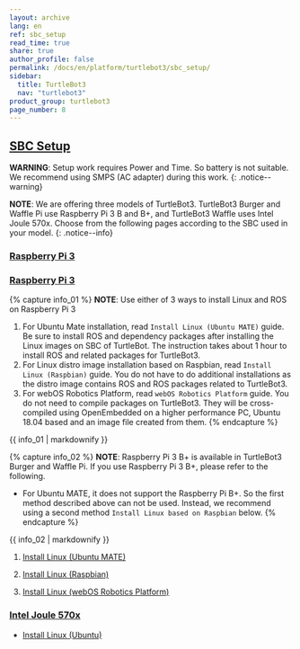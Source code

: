 ```yaml
---
layout: archive
lang: en
ref: sbc_setup
read_time: true
share: true
author_profile: false
permalink: /docs/en/platform/turtlebot3/sbc_setup/
sidebar:
  title: TurtleBot3
  nav: "turtlebot3"
product_group: turtlebot3
page_number: 8
---
```


<div style="counter-reset: h1 6"></div>
<div style="counter-reset: h2 1"></div>

<!--[dummy Header 1]>
  <h1 id="pc-setup"><a href="#pc-setup">PC Setup</a></h1>
<![end dummy Header 1]-->

## [SBC Setup](#sbc-setup)

**WARNING**: Setup work requires Power and Time. So battery is not suitable. We recommend using SMPS (AC adapter) during this work.
{: .notice--warning}

**NOTE**: We are offering three models of TurtleBot3. TurtleBot3 Burger and Waffle Pi use Raspberry Pi 3 B and B+, and TurtleBot3 Waffle uses Intel Joule 570x. Choose from the following pages according to the SBC used in your model.
{: .notice--info}

### [Raspberry Pi 3](#raspberry-pi-3)

### [Raspberry Pi 3](#raspberry-pi-3)

{% capture info_01 %}
**NOTE**: Use either of 3 ways to install Linux and ROS on Raspberry Pi 3
1. For Ubuntu Mate installation, read `Install Linux (Ubuntu MATE)` guide. Be sure to install ROS and dependency packages after installing the Linux images on SBC of TurtleBot. The instruction takes about 1 hour to install ROS and related packages for TurtleBot3.
2. For Linux distro image installation based on Raspbian, read  `Install Linux (Raspbian)` guide. You do not have to do additional installations as the distro image contains ROS and ROS packages related to TurtleBot3.  
3. For webOS Robotics Platform, read `webOS Robotics Platform` guide. You do not need to compile packages on TurtleBot3. They will be cross-compiled using OpenEmbedded on a higher performance PC, Ubuntu 18.04 based and an image file created from them.
{% endcapture %}
<div class="notice--info">{{ info_01 | markdownify }}</div>

{% capture info_02 %}
**NOTE**: Raspberry Pi 3 B+ is available in TurtleBot3 Burger and Waffle Pi. If you use Raspberry Pi 3 B+, please refer to the following.  
- For Ubuntu MATE, it does not support the Raspberry Pi B+. So the first method described above can not be used. Instead, we recommend using a second method `Install Linux based on Raspbian` below.
{% endcapture %}
<div class="notice--info">{{ info_02 | markdownify }}</div>

  1. [Install Linux (Ubuntu MATE)][install_linux_ubuntu_mate]

  2. [Install Linux (Raspbian)][install_linux_based_on_raspbian]

  3. [Install Linux (webOS Robotics Platform)](https://github.com/ros/meta-ros/wiki/OpenEmbedded-Build-Instructions)

### [Intel Joule 570x](#intel-joule-570x)

  - [Install Linux (Ubuntu)][install_ubuntu]

[install_linux_ubuntu_mate]: /docs/en/platform/turtlebot3/raspberry_pi_3_setup/#install-linux-ubuntu-mate
[install_linux_based_on_raspbian]: /docs/en/platform/turtlebot3/raspberry_pi_3_setup/#install-linux-based-on-raspbian
[install_ubuntu]: /docs/en/platform/turtlebot3/joule_setup/#install-linux-ubuntu

